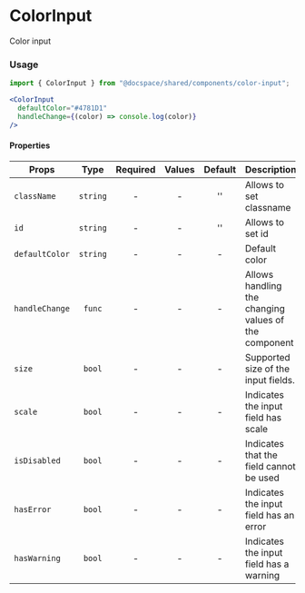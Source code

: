 # ColorInput

Color input

### Usage

```js
import { ColorInput } from "@docspace/shared/components/color-input";
```

```jsx
<ColorInput
  defaultColor="#4781D1"
  handleChange={(color) => console.log(color)}
/>
```

#### Properties

| Props          |   Type   | Required | Values | Default | Description                                          |
| -------------- | :------: | :------: | :----: | :-----: | ---------------------------------------------------- |
| `className`    | `string` |    -     |   -    |   ''    | Allows to set classname                              |
| `id`           | `string` |    -     |   -    |   ''    | Allows to set id                                     |
| `defaultColor` | `string` |    -     |   -    |    -    | Default color                                        |
| `handleChange` |  `func`  |    -     |   -    |    -    | Allows handling the changing values of the component |
| `size`         |  `bool`  |    -     |   -    |    -    | Supported size of the input fields.                  |
| `scale`        |  `bool`  |    -     |   -    |    -    | Indicates the input field has scale                  |
| `isDisabled`   |  `bool`  |    -     |   -    |    -    | Indicates that the field cannot be used              |
| `hasError`     |  `bool`  |    -     |   -    |    -    | Indicates the input field has an error               |
| `hasWarning`   |  `bool`  |    -     |   -    |    -    | Indicates the input field has a warning              |

